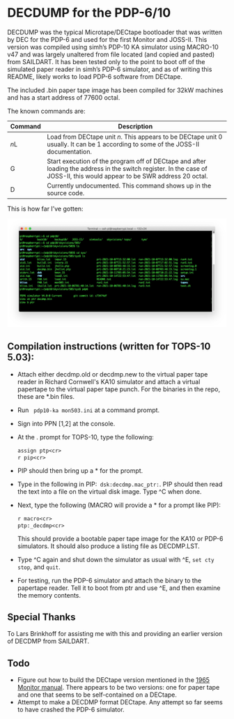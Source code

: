 # DECDUMP for the PDP-6/10

DECDUMP was the typical Microtape/DECtape bootloader that was written by DEC for the PDP-6 and used for the first Monitor and JOSS-II.  This version was compiled using simh’s PDP-10 KA simulator using MACRO-10 v47 and was largely unaltered from file located (and copied and pasted) from SAILDART.  It has been tested only to the point to boot off of the simulated paper reader in simh’s PDP-6 simulator, and as of writing this README, likely works to load PDP-6 software from DECtape.

The included .bin paper tape image has been compiled for 32kW machines and has a start address of 77600 octal.

The known commands are:

| Command | Description                                                                                                                                                                  |
| ------- | ---------------------------------------------------------------------------------------------------------------------------------------------------------------------------- |
| *n*L    | Load  from DECtape unit *n*.  This appears to be DECtape unit 0 usually.  It can be 1 according to some of the JOSS-II documentation.                                        |
| G       | Start execution of the program off of DECtape and after loading the address in the switch register.    In the case of JOSS-II, this would appear to be SWR address 20 octal. |
| D       | Currently undocumented.  This command shows up in the source code.                                                                                                           |

This is how far I’ve gotten:

![decdmp](decdmp.jpg)

## Compilation instructions (written for TOPS-10 5.03):

- Attach either decdmp.old or decdmp.new to the virtual paper tape reader in Richard Cornwell's KA10 simulator and attach a virtual papertape to the virtual paper tape punch.  For the binaries in the repo, these are *.bin files.
- Run ` pdp10-ka mon503.ini` at a command prompt.
- Sign into PPN [1,2] at the console.
- At the . prompt for TOPS-10, type the following:
  
  ```assign
  assign ptp<cr>
  r pip<cr>
  ```
- PIP should then bring up a * for the prompt.
- Type in the following in PIP:``` dsk:decdmp.mac_ptr:```. PIP should then read the text into a file on the virtual disk image.  Type ^C when done.
- Next, type the following (MACRO will provide a * for a prompt like PIP):
  
  ```
  r macro<cr>
  ptp:_decdmp<cr>
  ```
  
  This should provide a bootable paper tape image for the KA10 or PDP-6 simulators.  It should also produce a listing file as DECDMP.LST.
- Type ^C again and  shut down the simulator as usual with ^E, `set cty stop`, and `quit`.
- For testing, run the PDP-6 simulator and attach the binary to the papertape reader.  Tell it to boot from ptr and use ^E, and then examine the memory contents.

## Special Thanks

To Lars Brinkhoff for assisting me with this and providing an earlier version of DECDMP from SAILDART.

## Todo

- Figure out how to build the DECtape version mentioned in the [1965 Monitor manual](http://bitsavers.org/pdf/dec/pdp6/DEC-6-0-EX-SYS-UM-IP-PRE00_Multiprogramming_System_Manual_1965.pdf).  There appears to be two versions: one for paper tape and one that seems to be self-contained on a DECtape.
- Attempt to make a DECDMP format DECtape.  Any attempt so far seems to have crashed the PDP-6 simulator.
